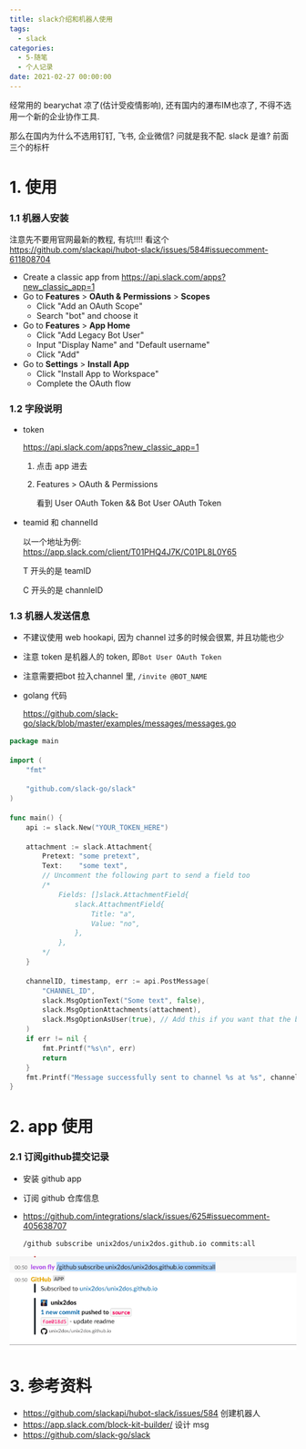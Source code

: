 ```yaml
---
title: slack介绍和机器人使用
tags:
  - slack
categories:
  - 5-随笔
  - 个人记录
date: 2021-02-27 00:00:00
---
```


经常用的 bearychat 凉了(估计受疫情影响),  还有国内的瀑布IM也凉了, 不得不选用一个新的企业协作工具.

那么在国内为什么不选用钉钉, 飞书, 企业微信? 问就是我不配. slack 是谁? 前面三个的标杆

<!-- more -->

# 1. 使用

### 1.1  机器人安装

注意先不要用官网最新的教程, 有坑!!!!  看这个 https://github.com/slackapi/hubot-slack/issues/584#issuecomment-611808704

+ Create a classic app from https://api.slack.com/apps?new_classic_app=1
+ Go to **Features** > **OAuth & Permissions** > **Scopes**
  + Click "Add an OAuth Scope"
  + Search "bot" and choose it
+ Go to **Features** > **App Home**
  + Click "Add Legacy Bot User"
  + Input "Display Name" and "Default username"
  + Click "Add"
+ Go to **Settings** > **Install App**
  + Click "Install App to Workspace"
  + Complete the OAuth flow



### 1.2 字段说明

+ token

  https://api.slack.com/apps?new_classic_app=1  

  1. 点击 app 进去

  2. Features > OAuth & Permissions

     看到 User OAuth Token && Bot User OAuth Token

+ teamid 和 channelId

  以一个地址为例:  https://app.slack.com/client/T01PHQ4J7K/C01PL8L0Y65

  T 开头的是 teamID

  C 开头的是 channleID



### 1.3 机器人发送信息

+ 不建议使用 web hookapi, 因为 channel 过多的时候会很累, 并且功能也少

+ 注意 token 是机器人的 token, 即`Bot User OAuth Token`

+ 注意需要把bot 拉入channel 里, `/invite @BOT_NAME`

+ golang 代码

  https://github.com/slack-go/slack/blob/master/examples/messages/messages.go

``` go
package main

import (
	"fmt"

	"github.com/slack-go/slack"
)

func main() {
	api := slack.New("YOUR_TOKEN_HERE")

	attachment := slack.Attachment{
		Pretext: "some pretext",
		Text:    "some text",
		// Uncomment the following part to send a field too
		/*
			Fields: []slack.AttachmentField{
				slack.AttachmentField{
					Title: "a",
					Value: "no",
				},
			},
		*/
	}

	channelID, timestamp, err := api.PostMessage(
		"CHANNEL_ID",
		slack.MsgOptionText("Some text", false),
		slack.MsgOptionAttachments(attachment),
		slack.MsgOptionAsUser(true), // Add this if you want that the bot would post message as a user, otherwise it will send response using the default slackbot
	)
	if err != nil {
		fmt.Printf("%s\n", err)
		return
	}
	fmt.Printf("Message successfully sent to channel %s at %s", channelID, timestamp)
}
```



# 2. app 使用

### 2.1 订阅github提交记录

+ 安装 github app

+ 订阅 github 仓库信息
  
+ https://github.com/integrations/slack/issues/625#issuecomment-405638707
  
  ```bash
  /github subscribe unix2dos/unix2dos.github.io commits:all
  ```

![image-20210228005233393](slack%E4%BB%8B%E7%BB%8D%E5%92%8C%E6%9C%BA%E5%99%A8%E4%BA%BA%E4%BD%BF%E7%94%A8/image-20210228005233393.png)



# 3. 参考资料

+ https://github.com/slackapi/hubot-slack/issues/584 创建机器人
+ https://app.slack.com/block-kit-builder/ 设计 msg
+ https://github.com/slack-go/slack

